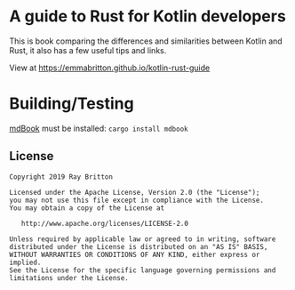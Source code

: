 # A guide to Rust for Kotlin developers

This is book comparing the differences and similarities between Kotlin and Rust, it also has a few useful tips and links.

View at <https://emmabritton.github.io/kotlin-rust-guide>

# Building/Testing

[mdBook](https://github.com/rust-lang/mdBook) must be installed:
`cargo install mdbook`

## License 

```
Copyright 2019 Ray Britton

Licensed under the Apache License, Version 2.0 (the "License");
you may not use this file except in compliance with the License.
You may obtain a copy of the License at

   http://www.apache.org/licenses/LICENSE-2.0

Unless required by applicable law or agreed to in writing, software
distributed under the License is distributed on an "AS IS" BASIS,
WITHOUT WARRANTIES OR CONDITIONS OF ANY KIND, either express or implied.
See the License for the specific language governing permissions and
limitations under the License.
```
